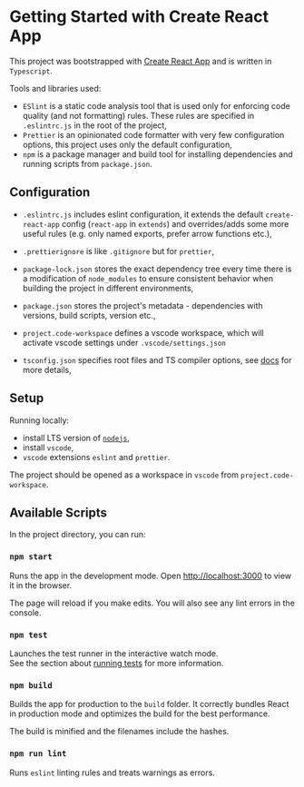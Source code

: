 # Getting Started with Create React App

This project was bootstrapped with [Create React App](https://github.com/facebook/create-react-app) and is written in `Typescript`.

Tools and libraries used:

- `ESlint` is a static code analysis tool that is used only for enforcing code quality (and not formatting) rules. These rules are specified in `.eslintrc.js` in the root of the project,
- `Prettier` is an opinionated code formatter with very few configuration options, this project uses only the default configuration,
- `npm` is a package manager and build tool for installing dependencies and running scripts from `package.json`.

## Configuration

- `.eslintrc.js` includes eslint configuration, it extends the default `create-react-app` config (`react-app` in `extends`) and overrides/adds some more useful rules (e.g. only named exports, prefer arrow functions etc.),

- `.prettierignore` is like `.gitignore` but for `prettier`,

- `package-lock.json` stores the exact dependency tree every time there is a modification of `node_modules` to ensure consistent behavior when building the project in different environments,

- `package.json` stores the project's metadata - dependencies with versions, build scripts, version etc.,

- `project.code-workspace` defines a vscode workspace, which will activate vscode settings under `.vscode/settings.json`

- `tsconfig.json` specifies root files and TS compiler options, see [docs](https://www.typescriptlang.org/docs/handbook/tsconfig-json.html) for more details,

## Setup

Running locally:

- install LTS version of [`nodejs`](https://nodejs.org/en/download/),
- install `vscode`,
- `vscode` extensions `eslint` and `prettier`.

The project should be opened as a workspace in `vscode` from `project.code-workspace`.

## Available Scripts

In the project directory, you can run:

### `npm start`

Runs the app in the development mode. Open [http://localhost:3000](http://localhost:3000) to view it in the browser.

The page will reload if you make edits. You will also see any lint errors in the console.

### `npm test`

Launches the test runner in the interactive watch mode.\
See the section about [running tests](https://facebook.github.io/create-react-app/docs/running-tests) for more information.

### `npm build`

Builds the app for production to the `build` folder. It correctly bundles React in production mode and optimizes the build for the best performance.

The build is minified and the filenames include the hashes.

### `npm run lint`

Runs `eslint` linting rules and treats warnings as errors.
